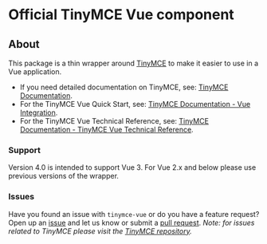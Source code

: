 # Official TinyMCE Vue component

## About

This package is a thin wrapper around [TinyMCE](https://github.com/tinymce/tinymce) to make it easier to use in a Vue application.

- If you need detailed documentation on TinyMCE, see: [TinyMCE Documentation](https://www.tiny.cloud/docs/).
- For the TinyMCE Vue Quick Start, see: [TinyMCE Documentation - Vue Integration](https://www.tiny.cloud/docs/integrations/vue/#tinymcevuejsintegrationquickstartguide).
- For the TinyMCE Vue Technical Reference, see: [TinyMCE Documentation - TinyMCE Vue Technical Reference](https://www.tiny.cloud/docs/integrations/vue/#tinymcevuejstechnicalreference).

### Support

Version 4.0 is intended to support Vue 3. For Vue 2.x and below please use previous versions of the wrapper.

### Issues

Have you found an issue with `tinymce-vue` or do you have a feature request? Open up an [issue](https://github.com/tinymce/tinymce-vue/issues) and let us know or submit a [pull request](https://github.com/tinymce/tinymce-vue/pulls). _Note: for issues related to TinyMCE please visit the [TinyMCE repository](https://github.com/tinymce/tinymce)._
